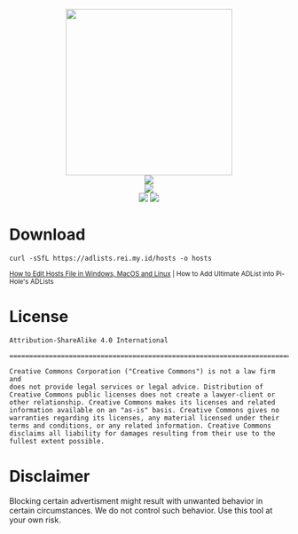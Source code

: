 <p align='center'>
<img src='https://upload.wikimedia.org/wikipedia/commons/e/eb/Adblock_logo.png' width='300'/><br/><img src="https://img.shields.io/badge/ULTIMATE%20ADVERTISING%20BLOCKER-ea1c1c?style=for-the-badge"/><br/><img src="https://img.shields.io/badge/PLEASE%20HELP%20ME%20TO%20PAY%20MY%20VPS%20BILL-ea1c1c?style=for-the-badge"/><br/><a href="https://www.paypal.com/paypalme/elliottophellia"><img src="https://img.shields.io/badge/BUY%20ME%20A%20COFFEE-ea1c1c?style=for-the-badge&logo=paypal&logoColor=white"/></a> <a href="https://saweria.co/elliottophellia"><img src="https://img.shields.io/badge/TRAKTIR%20SAYA%20KOPI-ea1c1c?style=for-the-badge&logo=BuyMeACoffee&logoColor=white"/></a>
</p>

# Download

```
curl -sSfL https://adlists.rei.my.id/hosts -o hosts
```
<small><a href="https://www.hostinger.com/tutorials/how-to-edit-hosts-file">How to Edit Hosts File in Windows, MacOS and Linux</a> | How to Add Ultimate ADList into Pi-Hole's ADLists</small> 

# License

```
Attribution-ShareAlike 4.0 International

=======================================================================

Creative Commons Corporation ("Creative Commons") is not a law firm and
does not provide legal services or legal advice. Distribution of
Creative Commons public licenses does not create a lawyer-client or
other relationship. Creative Commons makes its licenses and related
information available on an "as-is" basis. Creative Commons gives no
warranties regarding its licenses, any material licensed under their
terms and conditions, or any related information. Creative Commons
disclaims all liability for damages resulting from their use to the
fullest extent possible.
```

# Disclaimer

Blocking certain advertisment might result with unwanted behavior in certain circumstances. We do not control such behavior. Use this tool at your own risk.